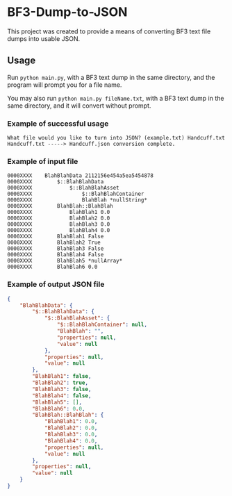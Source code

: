 BF3-Dump-to-JSON
================

This project was created to provide a means of converting BF3 text file dumps into usable JSON.

## Usage

Run `python main.py`, with a BF3 text dump in the same directory, and the program will prompt you for a file name.

You may also run `python main.py fileName.txt`, with a BF3 text dump in the same directory, and it will convert without prompt.

### Example of successful usage

```
What file would you like to turn into JSON? (example.txt) Handcuff.txt
Handcuff.txt -----> Handcuff.json conversion complete.
```

### Example of input file

```
0000XXXX    BlahBlahData 2112156e454a5ea5454878
0000XXXX        $::BlahBlahData
0000XXXX            $::BlahBlahAsset
0000XXXX                $::BlahBlahContainer
0000XXXX                BlahBlah *nullString*
0000XXXX        BlahBlah::BlahBlah
0000XXXX            BlahBlah1 0.0
0000XXXX            BlahBlah2 0.0
0000XXXX            BlahBlah3 0.0
0000XXXX            BlahBlah4 0.0
0000XXXX        BlahBlah1 False
0000XXXX        BlahBlah2 True
0000XXXX        BlahBlah3 False
0000XXXX        BlahBlah4 False
0000XXXX        BlahBlah5 *nullArray*
0000XXXX        BlahBlah6 0.0

```

### Example of output JSON file

```json
{
    "BlahBlahData": {
        "$::BlahBlahData": {
            "$::BlahBlahAsset": {
                "$::BlahBlahContainer": null,
                "BlahBlah": "",
                "properties": null,
                "value": null
            },
            "properties": null,
            "value": null
        },
        "BlahBlah1": false,
        "BlahBlah2": true,
        "BlahBlah3": false,
        "BlahBlah4": false,
        "BlahBlah5": [],
        "BlahBlah6": 0.0,
        "BlahBlah::BlahBlah": {
            "BlahBlah1": 0.0,
            "BlahBlah2": 0.0,
            "BlahBlah3": 0.0,
            "BlahBlah4": 0.0,
            "properties": null,
            "value": null
        },
        "properties": null,
        "value": null
    }
}
```
